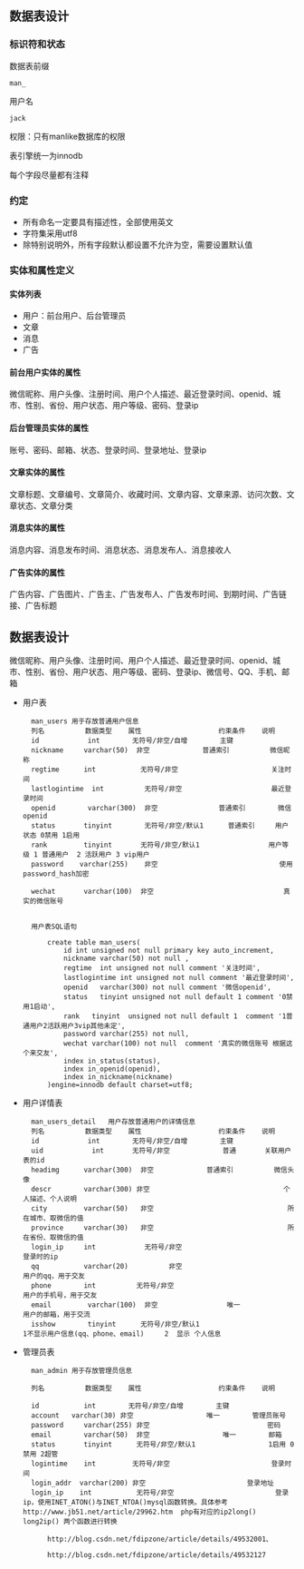 ## 数据表设计

### 标识符和状态
数据表前缀

	man_

用户名
	
	jack

权限：只有manlike数据库的权限

表引擎统一为innodb

每个字段尽量都有注释

### 约定
* 所有命名一定要具有描述性，全部使用英文
* 字符集采用utf8
* 除特别说明外，所有字段默认都设置不允许为空，需要设置默认值


### 实体和属性定义
#### 实体列表
* 用户：前台用户、后台管理员
* 文章
* 消息
* 广告

#### 前台用户实体的属性
微信昵称、用户头像、注册时间、用户个人描述、最近登录时间、openid、城市、性别、省份、用户状态、用户等级、密码、登录ip

#### 后台管理员实体的属性
账号、密码、邮箱、状态、登录时间、登录地址、登录ip

#### 文章实体的属性
文章标题、文章编号、文章简介、收藏时间、文章内容、文章来源、访问次数、文章状态、文章分类

#### 消息实体的属性
消息内容、消息发布时间、消息状态、消息发布人、消息接收人

#### 广告实体的属性
广告内容、广告图片、广告主、广告发布人、广告发布时间、到期时间、广告链接、广告标题

## 数据表设计
微信昵称、用户头像、注册时间、用户个人描述、最近登录时间、openid、城市、性别、省份、用户状态、用户等级、密码、登录ip、微信号、QQ、手机、邮箱
* 用户表

		man_users 用于存放普通用户信息
		列名   		数据类型  	属性                   约束条件    说明
		id            int        无符号/非空/自增        主键  
		nickname     varchar(50)  非空             普通索引          微信昵称
		regtime      int           无符号/非空                       关注时间
		lastlogintime  int          无符号/非空                      最近登录时间
		openid        varchar(300)  非空               普通索引        微信openid
		status       tinyint        无符号/非空/默认1      普通索引     用户状态 0禁用 1启用 
		rank         tinyint       无符号/非空/默认1                 用户等级 1 普通用户  2 活跃用户 3 vip用户
		password    varchar(255)    非空                              使用password_hash加密

		wechat       varchar(100)  非空                                真实的微信账号


		用户表SQL语句

			create table man_users(
				id int unsigned not null primary key auto_increment,
				nickname varchar(50) not null ,
				regtime  int unsigned not null comment '关注时间',
				lastlogintime int unsigned not null comment '最近登录时间',
				openid   varchar(300) not null comment '微信openid',
				status   tinyint unsigned not null default 1 comment '0禁用1启动',
				rank   tinyint  unsigned not null default 1  comment '1普通用户2活跃用户3vip其他未定',
				password varchar(255) not null,
				wechat varchar(100) not null  comment '真实的微信账号 根据这个来交友',
				index in_status(status),
				index in_openid(openid),
				index in_nickname(nickname)
			)engine=innodb default charset=utf8;

			

* 用户详情表

		man_users_detail   用户存放普通用户的详情信息
		列名   		数据类型  	属性                   约束条件    说明
		id            int        无符号/非空/自增        主键 
		uid            int       无符号/非空             普通       关联用户表的id
		headimg      varchar(300)  非空             普通索引          微信头像
		descr        varchar(300) 非空                                 个人描述、个人说明
		city         varchar(50)   非空                                 所在城市、取微信的值
		province     varchar(30)   非空                                 所在省份、取微信的值
		login_ip     int            无符号/非空                           登录时的ip
		qq           varchar(20)          非空                               用户的qq，用于交友
		phone        int          无符号/非空                              用户的手机号，用于交友
		email         varchar(100)  非空                 唯一                 用户的邮箱，用于交流
		isshow        tinyint      无符号/非空/默认1                            1不显示用户信息(qq、phone、email)     2  显示 个人信息                           


* 管理员表

		man_admin 用于存放管理员信息

		列名   		数据类型  	属性                   约束条件    说明

		id     		 int      	无符号/非空/自增        主键        
		account   varchar(30) 非空                  唯一        管理员账号
		password     varchar(255) 非空                             密码
		email        varchar(50)  非空                  唯一        邮箱
		status       tinyint      无符号/非空/默认1                  1启用 0禁用 2超管
		logintime    int         无符号/非空                         登录时间
		login_addr  varchar(200) 非空                         登录地址
		login_ip    int           无符号/非空                         登录ip，使用INET_ATON()与INET_NTOA()mysql函数转换。具体参考http://www.jb51.net/article/29962.htm  php有对应的ip2long()  long2ip() 两个函数进行转换

			http://blog.csdn.net/fdipzone/article/details/49532001、
		
			http://blog.csdn.net/fdipzone/article/details/49532127

        